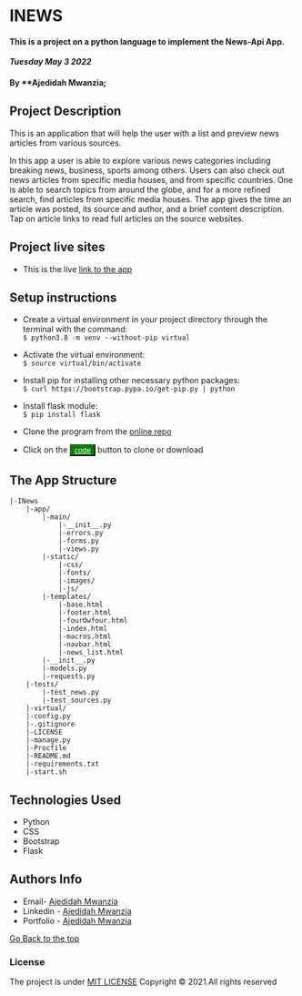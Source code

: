 # INEWS
#### This is a project on a python language to implement the News-Api App.

 
 ***Tuesday May 3 2022*** 
#### By **Ajedidah Mwanzia;


## Project Description
This is an application that will help the user with a list and preview news articles from various sources.
</br>

In this app a user is able to explore various news categories including breaking news, business, sports among others. Users can also check out news articles from specific media houses, and from specific countries. One is able to search topics from around the globe, and for a more refined search, find articles from specific media houses. The app gives the time an article was posted, its source and author, and a brief content description. Tap on article links to read full articles on the source websites.

## Project live sites
  * This is the live [link to the app ](https://jaynews.herokuapp.com/)



## Setup instructions
* Create a virtual environment in your project directory through the terminal with the command: <br>
```$ python3.8 -m venv --without-pip virtual```

* Activate the virtual environment:<br>
```$ source virtual/bin/activate ```

* Install pip for installing other necessary python packages:<br>
```$ curl https://bootstrap.pypa.io/get-pip.py | python```

* Install flask module:<br>
```$ pip install flask```

* Clone the program from the [online repo](https://github.com/AjedidahMwanzia/inews.git)
* Click on the <button style="background-color:green;"><a href= "https://github.com/AjedidahMwanzia/inews" style= "color:white">code</a> </button> button to clone or download

## The App Structure
~~~
|-INews
    |-app/
        |-main/
            |-__init__.py
            |-errors.py
            |-forms.py
            |-views.py
        |-static/
            |-css/
            |-fonts/
            |-images/
            |-js/
        |-templates/
            |-base.html
            |-footer.html
            |-fourOwfour.html
            |-index.html
            |-macros.html
            |-navbar.html
            |-news_list.html
        |-__init__.py
        |-models.py
        |-requests.py
    |-tests/
        |-test_news.py
        |-test_sources.py
    |-virtual/
    |-config.py
    |-.gitignore
    |-LICENSE
    |-manage.py
    |-Procfile
    |-README.md
    |-requirements.txt
    |-start.sh
~~~
## Technologies Used
* Python
* CSS
* Bootstrap
* Flask


## Authors Info

-   Email- [Ajedidah Mwanzia](mailto:ajedidah.mwanzia@student.moringaschool.com)
-   Linkedin - [Ajedidah Mwanzia](https://www.linkedin.com/in/ajedidah-mwanzia/)
-   Portfolio - [Ajedidah Mwanzia](https://ajedidahmwanzia.github.io/portfolio/)


[Go Back to the top](#INEWS)

### License
The project is under [MIT LICENSE](LICENSE) 
Copyright &copy; 2021.All rights reserved
  